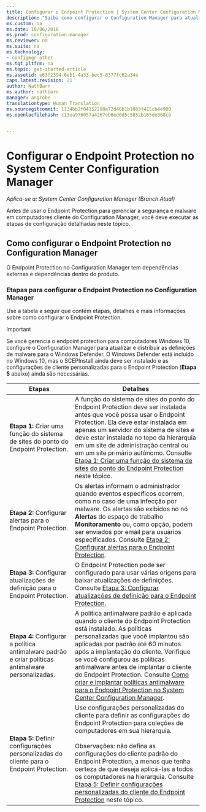 ```yaml
---
title: Configurar o Endpoint Protection | System Center Configuration Manager
description: "Saiba como configurar o Configuration Manager para atualizar e distribuir as definições de malware do Windows Defender."
ms.custom: na
ms.date: 10/06/2016
ms.prod: configuration-manager
ms.reviewer: na
ms.suite: na
ms.technology:
- configmgr-other
ms.tgt_pltfrm: na
ms.topic: get-started-article
ms.assetid: e63f2394-6eb1-4a33-bec5-8377fc62a34e
caps.latest.revision: 21
author: NathBarn
ms.author: nathbarn
manager: angrobe
translationtype: Human Translation
ms.sourcegitcommit: 1134bb2f04152288e72d40b1b1083f415cb4e900
ms.openlocfilehash: c13ea976057a4267eb6ed0d5c5852b165de868cb


---
```


# <a name="configure-endpoint-protection-in-system-center-configuration-manager"></a>Configurar o Endpoint Protection no System Center Configuration Manager

*Aplica-se a: System Center Configuration Manager (Branch Atual)*

Antes de usar o Endpoint Protection para gerenciar a segurança e malware em computadores cliente do Configuration Manager, você deve executar as etapas de configuração detalhadas neste tópico.  

## <a name="how-to-configure-endpoint-protection-in-configuration-manager"></a>Como configurar o Endpoint Protection no Configuration Manager  
 O Endpoint Protection no Configuration Manager tem dependências externas e dependências dentro do produto.  

### <a name="steps-to-configure-endpoint-protection-in-configuration-manager"></a>Etapas para configurar o Endpoint Protection no Configuration Manager  
 Use a tabela a seguir que contém etapas, detalhes e mais informações sobre como configurar o Endpoint Protection.  

> [!IMPORTANT]  
>  Se você gerencia o endpoint protection para computadores Windows 10, configure o Configuration Manager para atualizar e distribuir as definições de malware para o Windows Defender. O Windows Defender está incluído no Windows 10, mas o SCEPInstall ainda deve ser instalado e as configurações de cliente personalizadas para o Endpoint Protection (**Etapa 5** abaixo) ainda são necessárias.  

|Etapas|Detalhes|  
|-----------|-------------|  
|**Etapa 1:** Criar uma função do sistema de sites do ponto do Endpoint Protection.|A função do sistema de sites do ponto do Endpoint Protection deve ser instalada antes que você possa usar o Endpoint Protection. Ela deve estar instalada em apenas um servidor do sistema de sites e deve estar instalada no topo da hierarquia em um site de administração central ou em um site primário autônomo. Consulte [Etapa 1: Criar uma função do sistema de sites do ponto do Endpoint Protection](../../protect/deploy-use/configure-endpoint-protection.md#BKMK_Step1) neste tópico.|  
|**Etapa 2:** Configurar alertas para o Endpoint Protection.|Os alertas informam o administrador quando eventos específicos ocorrem, como no caso de uma infecção por malware. Os alertas são exibidos no nó **Alertas** do espaço de trabalho **Monitoramento** ou, como opção, podem ser enviados por email para usuários especificados. Consulte [Etapa 2: Configurar alertas para o Endpoint Protection](../../protect/deploy-use/configure-endpoint-protection.md#BKMK_EPalerts).|  
|**Etapa 3:** Configurar atualizações de definição para o Endpoint Protection.|O Endpoint Protection pode ser configurado para usar várias origens para baixar atualizações de definições. Consulte [Etapa 3: Configurar atualizações de definição para o Endpoint Protection](../../protect/deploy-use/configure-endpoint-protection.md#BKMK_EPdefs).|  
|**Etapa 4:** Configurar a política antimalware padrão e criar políticas antimalware personalizadas.|A política antimalware padrão é aplicada quando o cliente do Endpoint Protection está instalado. As políticas personalizadas que você implantou são aplicadas por padrão até 60 minutos após a implantação do cliente. Verifique se você configurou as políticas antimalware antes de implantar o cliente do Endpoint Protection. Consulte [Como criar e implantar políticas antimalware para o Endpoint Protection no System Center Configuration Manager](../../protect/deploy-use/endpoint-antimalware-policies.md).|  
|**Etapa 5:** Definir configurações personalizadas do cliente para o Endpoint Protection.|Use configurações personalizadas do cliente para definir as configurações do Endpoint Protection para coleções de computadores em sua hierarquia.<br /><br /> Observações: não defina as configurações do cliente padrão do Endpoint Protection, a menos que tenha certeza de que deseja aplicá-las a todos os computadores na hierarquia. Consulte [Etapa 5: Definir configurações personalizadas do cliente do Endpoint Protection](../../protect/deploy-use/configure-endpoint-protection.md#BKMK_EPclient) neste tópico.|  



<!--HONumber=Nov16_HO1-->


